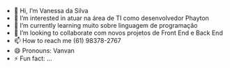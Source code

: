 - 👋 Hi, I’m Vanessa da Silva
- 👀 I’m interested in atuar na área de TI como desenvolvedor Phayton 
- 🌱 I’m currently learning muito sobre linguagem de programação 
- 💞️ I’m looking to collaborate com novos projetos de Front End e Back End
- 📫 How to reach me (61) 98378-2767 
- 😄 Pronouns: Vanvan
- ⚡ Fun fact: ...

<!---
Vds291052/Vds291052 is a ✨ special ✨ repository because its `README.md` (this file) appears on your GitHub profile.
You can click the Preview link to take a look at your changes.
--->
